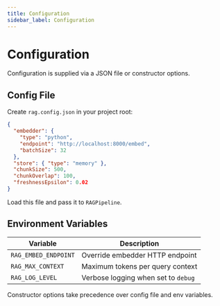 ```yaml
---
title: Configuration
sidebar_label: Configuration
---
```


# Configuration

Configuration is supplied via a JSON file or constructor options.

## Config File
Create `rag.config.json` in your project root:
```json
{
  "embedder": {
    "type": "python",
    "endpoint": "http://localhost:8000/embed",
    "batchSize": 32
  },
  "store": { "type": "memory" },
  "chunkSize": 500,
  "chunkOverlap": 100,
  "freshnessEpsilon": 0.02
}
```
Load this file and pass it to `RAGPipeline`.

## Environment Variables
| Variable | Description |
|---|---|
| `RAG_EMBED_ENDPOINT` | Override embedder HTTP endpoint |
| `RAG_MAX_CONTEXT` | Maximum tokens per query context |
| `RAG_LOG_LEVEL` | Verbose logging when set to `debug` |

Constructor options take precedence over config file and env variables.

